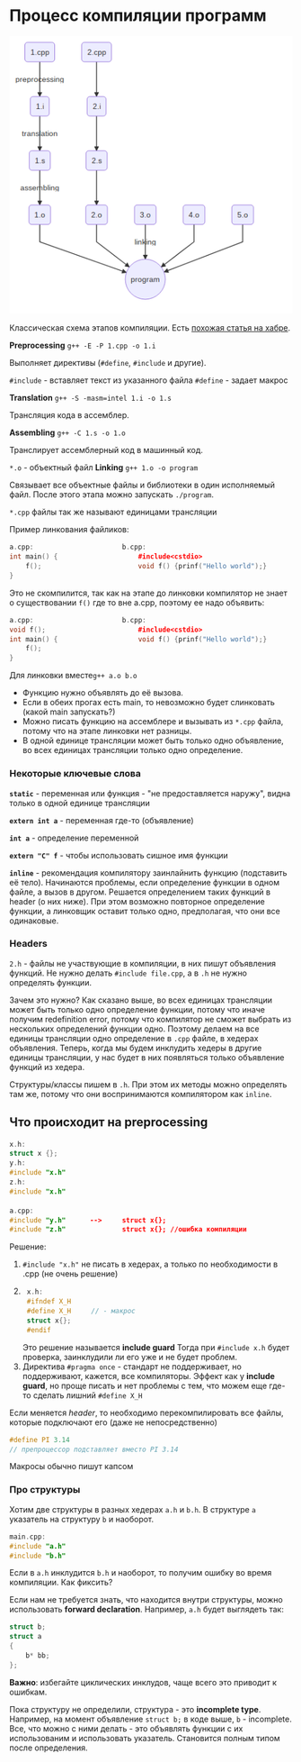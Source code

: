 # Процесс компиляции программ
![Compilation graph](./images/03.28_compilation_graph.png)

Классическая схема этапов компиляции. 
Есть [похожая статья на хабре](https://habr.com/ru/post/478124/).

**Preprocessing**
`g++ -E -P 1.cpp -o 1.i`

Выполняет директивы (`#define`, `#include` и другие).

`#include` - вставляет текст из указанного файла
`#define` - задает макрос

**Translation**
`g++ -S -masm=intel 1.i -o 1.s`

Трансляция кода в ассемблер.

**Assembling**
`g++ -C 1.s -o 1.o`

Транслирует ассемблерный код в машинный код.

`*.o` - объектный файл
**Linking**
`g++ 1.o -o program`

Связывает все объектные файлы и библиотеки в один исполняемый файл.
После этого этапа можно запускать `./program`.

`*.cpp` файлы так же называют единицами трансляции

Пример линкования файликов:

```c++
a.cpp:						b.cpp:
int main() {					#include<cstdio>
	f();						void f() {prinf("Hello world");}
}
```
Это не скомпилится, так как на этапе до линковки компилятор не знает о существовании `f()` где то вне a.cpp, поэтому ее надо объявить:

```c++
a.cpp:						b.cpp:
void f();						#include<cstdio>
int main() {					void f() {prinf("Hello world");}
	f();						
}
```
Для линковки вместе`g++ a.o b.o`

- Функцию нужно объявлять до её вызова.
- Если в обеих прогах есть main, то невозможно будет слинковать (какой main запускать?)
- Можно писать функцию на ассемблере и вызывать из `*.cpp` файла, потому что на этапе линковки нет разницы.
- В одной единице трансляции может быть только одно объявление, во всех единицах трансляции только одно определение.

### Некоторые ключевые слова
**`static`** - переменная или функция - "не предоставляется наружу", видна только в одной единице трансляции

**`extern int a`** - переменная где-то (объявление)

**`int a`** - определение переменной

**`extern "C" f`** - чтобы использовать сишное имя функции

**`inline`** - рекомендация компилятору заинлайнить функцию (подставить её тело). Начинаются проблемы, если определение функции в одном файле, а вызов в другом. Решается определением таких функций в header (о них ниже).
При этом возможно повторное определение функции, а линковщик оставит только одно, предполагая, что они все одинаковые.

### Headers
`2.h` - файлы не участвующие в компиляции, в них пишут объявления функций. Не нужно делать  `#include file.cpp`, а в `.h` не нужно определять функции.

Зачем это нужно? Как сказано выше, во всех единицах трансляции может быть только одно определение функции, потому что иначе получим redefinition error, потому что компилятор не сможет выбрать из нескольких определений функции одно. Поэтому делаем на все единицы трансляции одно определение в `.cpp` файле, в хедерах объявления. Теперь, когда мы будем инклудить хедеры в другие единицы трансляции, у нас будет в них появляться только объявление функций из хедера.

Структуры/классы пишем в `.h`. При этом их методы можно определять там же, потому что они воспринимаются компилятором как `inline`.

## Что происходит на preprocessing
```c++
x.h:
struct x {}; 
y.h:
#include "x.h"
z.h:
#include "x.h"

a.cpp:							
#include "y.h"		-->		struct x{};
#include "z.h"				struct x{}; //ошибка компиляции
```
Решение:
1. `#include "x.h"` не писать в хедерах, а только по необходимости в .cpp (не очень решение)
2. ```c++ 
	x.h:
	#ifndef X_H
	#define X_H		// - макрос
	struct x{};
	#endif
	```
	Это решение называется **include guard**
	Тогда при `#include x.h` будет проверка, заинклудили ли его уже и не будет проблем.
3. Директива  `#pragma once` - стандарт не поддерживает, но поддерживают, кажется, все компиляторы. Эффект как у **include guard**, но проще писать и нет проблемы с тем, что можем еще где-то сделать лишний `#define X_H`

Если меняется *header*, то необходимо перекомпилировать все файлы, которые подключают его (даже не непосредственно)
```c++
#define PI 3.14 
// препроцессор подставляет вместо PI 3.14
```
Макросы обычно пишут капсом

### Про структуры

Хотим две структуры в разных хедерах `a.h` и `b.h`. В структуре `a` указатель на структуру `b` и наоборот.  

```c++
main.cpp:
#include "a.h"
#include "b.h"
```

Если в `a.h` инклудится `b.h` и наоборот, то получим ошибку во время компиляции. Как фиксить? 

Если нам не требуется знать, что находится внутри структуры, можно использовать **forward declaration**. Например, `a.h` будет выглядеть так:

```c++
struct b;
struct a
{
	b* bb;
};
```

**Важно**: избегайте циклических инклудов, чаще всего это приводит к ошибкам.

Пока структуру не определили, структура - это **incomplete type**. Например, на момент объявление `struct b;` в коде выше, `b` - incomplete. 
Все, что можно с ними делать - это объявлять функции с их использованим и использовать указатель. 
Становится полным типом после определения.
